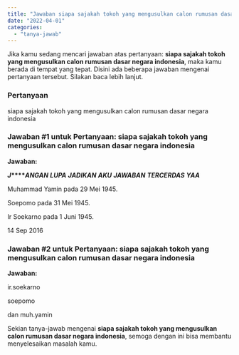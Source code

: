 ```yaml
---
title: "Jawaban siapa sajakah tokoh yang mengusulkan calon rumusan dasar negara indonesia​"
date: "2022-04-01"
categories: 
  - "tanya-jawab"
---
```


Jika kamu sedang mencari jawaban atas pertanyaan: **siapa sajakah tokoh yang mengusulkan calon rumusan dasar negara indonesia​**, maka kamu berada di tempat yang tepat. Disini ada beberapa jawaban mengenai pertanyaan tersebut. Silakan baca lebih lanjut.

### Pertanyaan

siapa sajakah tokoh yang mengusulkan calon rumusan dasar negara indonesia​

### Jawaban #1 untuk Pertanyaan: siapa sajakah tokoh yang mengusulkan calon rumusan dasar negara indonesia​

**Jawaban:**

**_J_****_ANGAN_** **_LUPA_** **_JADIKAN_** **_AKU_** **_JAWABAN_** **_TERCERDAS_** **_YAA_**

Muhammad Yamin pada 29 Mei 1945.

Soepomo pada 31 Mei 1945.

Ir Soekarno pada 1 Juni 1945.

14 Sep 2016

### Jawaban #2 untuk Pertanyaan: siapa sajakah tokoh yang mengusulkan calon rumusan dasar negara indonesia​

**Jawaban:**

ir.soekarno

soepomo

dan muh.yamin

Sekian tanya-jawab mengenai **siapa sajakah tokoh yang mengusulkan calon rumusan dasar negara indonesia​**, semoga dengan ini bisa membantu menyelesaikan masalah kamu.
